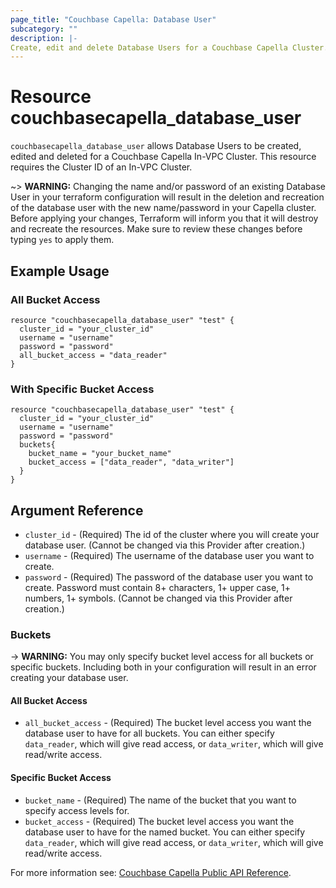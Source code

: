 ```yaml
---
page_title: "Couchbase Capella: Database User"
subcategory: ""
description: |-
Create, edit and delete Database Users for a Couchbase Capella Cluster.
---
```


# Resource couchbasecapella_database_user

`couchbasecapella_database_user` allows Database Users to be created, edited and deleted for a Couchbase Capella In-VPC Cluster. This resource requires the Cluster ID of an In-VPC Cluster.

~> **WARNING:** Changing the name and/or password of an existing Database User in your terraform configuration will result in the deletion and recreation of the database user with the new name/password in your Capella cluster. Before applying your changes, Terraform will inform you that it will destroy and recreate the resources. Make sure to review these changes before typing `yes` to apply them.

## Example Usage

### All Bucket Access

```hcl
resource "couchbasecapella_database_user" "test" {
  cluster_id = "your_cluster_id"
  username = "username"
  password = "password"
  all_bucket_access = "data_reader"
}
```

### With Specific Bucket Access

```hcl
resource "couchbasecapella_database_user" "test" {
  cluster_id = "your_cluster_id"
  username = "username"
  password = "password"
  buckets{
    bucket_name = "your_bucket_name"
    bucket_access = ["data_reader", "data_writer"]
  }
}
```

## Argument Reference

- `cluster_id` - (Required) The id of the cluster where you will create your database user. (Cannot be changed via this Provider after creation.)
- `username` - (Required) The username of the database user you want to create.
- `password` - (Required) The password of the database user you want to create. Password must contain 8+ characters, 1+ upper case, 1+ numbers, 1+ symbols. (Cannot be changed via this Provider after creation.)

### Buckets

-> **WARNING:** You may only specify bucket level access for all buckets or specific buckets. Including both in your configuration will result in an error creating your database user.

#### All Bucket Access

- `all_bucket_access` - (Required) The bucket level access you want the database user to have for all buckets. You can either specify `data_reader`, which will give read access, or `data_writer`, which will give read/write access.

#### Specific Bucket Access

- `bucket_name` - (Required) The name of the bucket that you want to specify access levels for.
- `bucket_access` - (Required) The bucket level access you want the database user to have for the named bucket. You can either specify `data_reader`, which will give read access, or `data_writer`, which will give read/write access.

For more information see: [Couchbase Capella Public API Reference](https://docs.couchbase.com/cloud/reference/rest-endpoints-all.html#clusters).
